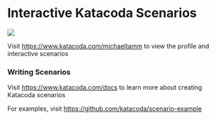 # Interactive Katacoda Scenarios

[![](http://shields.katacoda.com/katacoda/michaeltamm/count.svg)](https://www.katacoda.com/michaeltamm "Get your profile on Katacoda.com")

Visit https://www.katacoda.com/michaeltamm to view the profile and interactive scenarios

### Writing Scenarios
Visit https://www.katacoda.com/docs to learn more about creating Katacoda scenarios

For examples, visit https://github.com/katacoda/scenario-example
